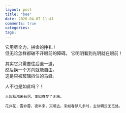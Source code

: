 ```yaml
---
layout: post
title: "bee"
date: 2020-04-07 11:41
comments: true
categories: 
tags: 
---
```

它用尽全力，拼命的挣扎！  
但无论怎样都破不开眼前的障碍。 
它明明看到光明就在眼前！

其实它只需要往后退一退，  
然后换一个方向就能自由。  
这是只被玻璃挡住的马蜂。  

人不也是如此吗？！      


    人似秋鸿来有信，事如春梦了无痕。

    花非花，雾非雾，夜半来，天明去。来如春梦几多时，去似朝云无觅处。